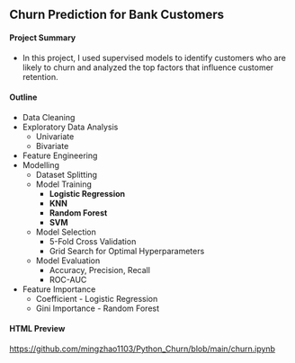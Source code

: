 ## Churn Prediction for Bank Customers

#### Project Summary 

- In this project, I used supervised models to identify customers who are likely to churn and analyzed the top factors that influence customer retention.

#### Outline

-   Data Cleaning   
-   Exploratory Data Analysis
    - Univariate
    - Bivariate
-   Feature Engineering
-   Modelling
    - Dataset Splitting
    - Model Training
        - **Logistic Regression**
        - **KNN**
        - **Random Forest**
        - **SVM**  
    - Model Selection
        - 5-Fold Cross Validation
        - Grid Search for Optimal Hyperparameters
    - Model Evaluation
        - Accuracy, Precision, Recall
        - ROC-AUC
-   Feature Importance
    - Coefficient - Logistic Regression
    - Gini Importance - Random Forest

#### HTML Preview

https://github.com/mingzhao1103/Python_Churn/blob/main/churn.ipynb

